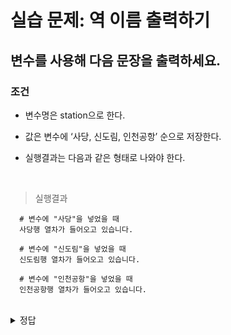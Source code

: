 # 실습 문제: 역 이름 출력하기
변수를 사용해 다음 문장을 출력하세요.
---
###  조건
- 변수명은 station으로 한다.
  
- 값은 변수에 ‘사당, 신도림, 인천공항’ 순으로 저장한다.
  
- 실행결과는 다음과 같은 형태로 나와야 한다.

<br>

> 실행결과
```
  # 변수에 "사당"을 넣었을 때
  사당행 열차가 들어오고 있습니다.
  
  # 변수에 "신도림"을 넣었을 때
  신도림행 열차가 들어오고 있습니다.
  
  # 변수에 "인천공항"을 넣었을 때
  인천공항행 열차가 들어오고 있습니다.
```

<br>

<details>
  <summary>정답</summary>

<br>

> 코드
```
  station = "사당"
  # station = "신도림"
  # station = "인천공항"
  print(station + "행 열차가 들어오고 있습니다.")
```

<br>

> 해설
- station이라는 변수를 만들고 ‘사당, 신도림, 인천공항’ 순으로 값을 저장

  - 값이 문자열이니 큰따옴표로 감싸기
 
- 변수에 마지막으로 저장한 값을 사용하므로 출력할 때마다 해당 변수만 남기고 나머지는 주석 처리

- 문장을 출력하기 위해 print() 문을 사용

  - 소괄호 안에는 station 변수와 “행 열차가 들어오고 있습니다.”를 + 연산자로 연결

</details>


